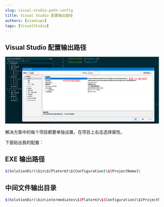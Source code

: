 ```yaml
---
slug: visual-studio-path-config
title: Visual Studio 配置输出路径
authors: [xiaotupo]
tags: [VisualStudio]
---
```


## Visual Studio 配置输出路径

![](img/visualstudio_cplusplus_001.png)

解决方案中的每个项目都要单独设置，在项目上右击选择属性。

<!-- truncate -->

下面贴出我的配置：

## EXE 输出路径

```bash
$(SolutionDir)\bin\$(Platorm)\$(Configuration)\$(ProjectName)\
```

## 中间文件输出目录

```bash
$(SolutionDir)\bin\intermediates\$(Platorm)\$(Configuration)\$(ProjectName)\
```

